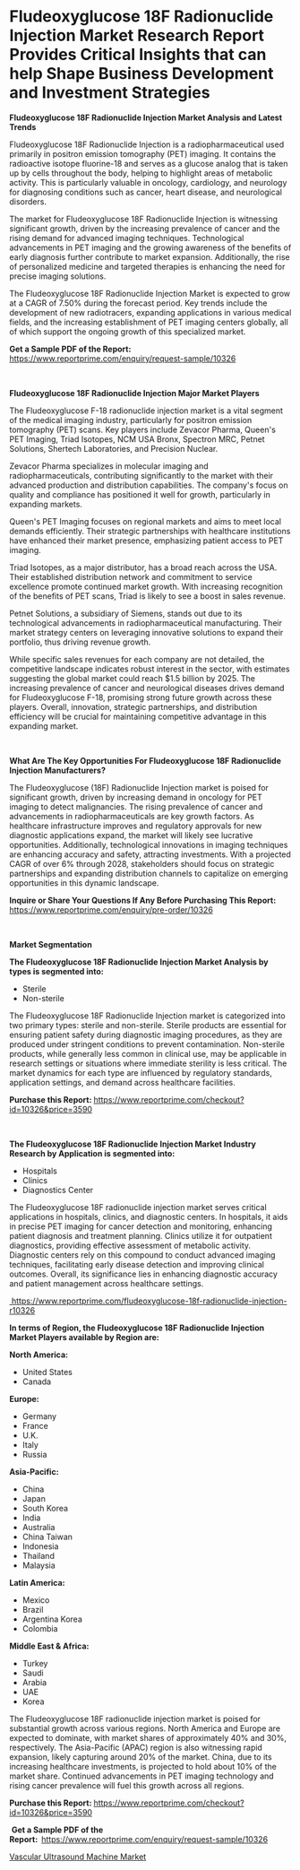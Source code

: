 <p><h1>Fludeoxyglucose 18F Radionuclide Injection Market Research Report Provides Critical Insights that can help Shape Business Development and Investment Strategies</h1></p><p><strong>Fludeoxyglucose 18F Radionuclide Injection Market Analysis and Latest Trends</strong></p>
<p><p>Fludeoxyglucose 18F Radionuclide Injection is a radiopharmaceutical used primarily in positron emission tomography (PET) imaging. It contains the radioactive isotope fluorine-18 and serves as a glucose analog that is taken up by cells throughout the body, helping to highlight areas of metabolic activity. This is particularly valuable in oncology, cardiology, and neurology for diagnosing conditions such as cancer, heart disease, and neurological disorders.</p><p>The market for Fludeoxyglucose 18F Radionuclide Injection is witnessing significant growth, driven by the increasing prevalence of cancer and the rising demand for advanced imaging techniques. Technological advancements in PET imaging and the growing awareness of the benefits of early diagnosis further contribute to market expansion. Additionally, the rise of personalized medicine and targeted therapies is enhancing the need for precise imaging solutions.</p><p>The Fludeoxyglucose 18F Radionuclide Injection Market is expected to grow at a CAGR of 7.50% during the forecast period. Key trends include the development of new radiotracers, expanding applications in various medical fields, and the increasing establishment of PET imaging centers globally, all of which support the ongoing growth of this specialized market.</p></p>
<p><strong>Get a Sample PDF of the Report:&nbsp;</strong> <a href="https://www.reportprime.com/enquiry/request-sample/10326?utm_campaign=3066&utm_medium=2&utm_source=Github&utm_content=ia&utm_term=20032025&utm_id=fludeoxyglucose-18f-radionuclide-injection">https://www.reportprime.com/enquiry/request-sample/10326</a></p>
<p>&nbsp;</p>
<p><strong>Fludeoxyglucose 18F Radionuclide Injection Major Market Players</strong></p>
<p><p>The Fludeoxyglucose F-18 radionuclide injection market is a vital segment of the medical imaging industry, particularly for positron emission tomography (PET) scans. Key players include Zevacor Pharma, Queen's PET Imaging, Triad Isotopes, NCM USA Bronx, Spectron MRC, Petnet Solutions, Shertech Laboratories, and Precision Nuclear.</p><p>Zevacor Pharma specializes in molecular imaging and radiopharmaceuticals, contributing significantly to the market with their advanced production and distribution capabilities. The company's focus on quality and compliance has positioned it well for growth, particularly in expanding markets.</p><p>Queen's PET Imaging focuses on regional markets and aims to meet local demands efficiently. Their strategic partnerships with healthcare institutions have enhanced their market presence, emphasizing patient access to PET imaging.</p><p>Triad Isotopes, as a major distributor, has a broad reach across the USA. Their established distribution network and commitment to service excellence promote continued market growth. With increasing recognition of the benefits of PET scans, Triad is likely to see a boost in sales revenue.</p><p>Petnet Solutions, a subsidiary of Siemens, stands out due to its technological advancements in radiopharmaceutical manufacturing. Their market strategy centers on leveraging innovative solutions to expand their portfolio, thus driving revenue growth.</p><p>While specific sales revenues for each company are not detailed, the competitive landscape indicates robust interest in the sector, with estimates suggesting the global market could reach $1.5 billion by 2025. The increasing prevalence of cancer and neurological diseases drives demand for Fludeoxyglucose F-18, promising strong future growth across these players. Overall, innovation, strategic partnerships, and distribution efficiency will be crucial for maintaining competitive advantage in this expanding market.</p></p>
<p>&nbsp;</p>
<p><strong>What Are The Key Opportunities For Fludeoxyglucose 18F Radionuclide Injection Manufacturers?</strong></p>
<p><p>The Fludeoxyglucose (18F) Radionuclide Injection market is poised for significant growth, driven by increasing demand in oncology for PET imaging to detect malignancies. The rising prevalence of cancer and advancements in radiopharmaceuticals are key growth factors. As healthcare infrastructure improves and regulatory approvals for new diagnostic applications expand, the market will likely see lucrative opportunities. Additionally, technological innovations in imaging techniques are enhancing accuracy and safety, attracting investments. With a projected CAGR of over 6% through 2028, stakeholders should focus on strategic partnerships and expanding distribution channels to capitalize on emerging opportunities in this dynamic landscape.</p></p>
<p><strong>Inquire or Share Your Questions If Any Before Purchasing This Report:</strong> <a href="https://www.reportprime.com/enquiry/pre-order/10326?utm_campaign=3066&utm_medium=2&utm_source=Github&utm_content=ia&utm_term=20032025&utm_id=fludeoxyglucose-18f-radionuclide-injection">https://www.reportprime.com/enquiry/pre-order/10326</a></p>
<p>&nbsp;</p>
<p><strong>Market Segmentation</strong></p>
<p><strong>The Fludeoxyglucose 18F Radionuclide Injection Market Analysis by types is segmented into:</strong></p>
<p><ul><li>Sterile</li><li>Non-sterile</li></ul></p>
<p><p>The Fludeoxyglucose 18F Radionuclide Injection market is categorized into two primary types: sterile and non-sterile. Sterile products are essential for ensuring patient safety during diagnostic imaging procedures, as they are produced under stringent conditions to prevent contamination. Non-sterile products, while generally less common in clinical use, may be applicable in research settings or situations where immediate sterility is less critical. The market dynamics for each type are influenced by regulatory standards, application settings, and demand across healthcare facilities.</p></p>
<p><strong>Purchase this Report:&nbsp;</strong><a href="https://www.reportprime.com/checkout?id=10326&price=3590&utm_campaign=3066&utm_medium=2&utm_source=Github&utm_content=ia&utm_term=20032025&utm_id=fludeoxyglucose-18f-radionuclide-injection">https://www.reportprime.com/checkout?id=10326&price=3590</a></p>
<p>&nbsp;</p>
<p><strong>The Fludeoxyglucose 18F Radionuclide Injection Market Industry Research by Application is segmented into:</strong></p>
<p><ul><li>Hospitals</li><li>Clinics</li><li>Diagnostics Center</li></ul></p>
<p><p>The Fludeoxyglucose 18F radionuclide injection market serves critical applications in hospitals, clinics, and diagnostic centers. In hospitals, it aids in precise PET imaging for cancer detection and monitoring, enhancing patient diagnosis and treatment planning. Clinics utilize it for outpatient diagnostics, providing effective assessment of metabolic activity. Diagnostic centers rely on this compound to conduct advanced imaging techniques, facilitating early disease detection and improving clinical outcomes. Overall, its significance lies in enhancing diagnostic accuracy and patient management across healthcare settings.</p></p>
<p><a href="https://www.reportprime.com/fludeoxyglucose-18f-radionuclide-injection-r10326?utm_campaign=3066&utm_medium=2&utm_source=Github&utm_content=ia&utm_term=20032025&utm_id=fludeoxyglucose-18f-radionuclide-injection">&nbsp;https://www.reportprime.com/fludeoxyglucose-18f-radionuclide-injection-r10326</a></p>
<p><strong>In terms of Region, the Fludeoxyglucose 18F Radionuclide Injection Market Players available by Region are:</strong></p>
<p>
    <p> <strong> North America: </strong>
        <ul>
            <li>United States</li>
            <li>Canada</li>
        </ul>
        </p> 
    <p> <strong> Europe: </strong>
        <ul>
            <li>Germany</li>
            <li>France</li>
            <li>U.K.</li>
            <li>Italy</li>
            <li>Russia</li>
        </ul>
        </p> 
    <p> <strong> Asia-Pacific: </strong>
        <ul>
            <li>China</li>
            <li>Japan</li>
            <li>South Korea</li>
            <li>India</li>
            <li>Australia</li>
            <li>China Taiwan</li>
            <li>Indonesia</li>
            <li>Thailand</li>
            <li>Malaysia</li>
        </ul>
        </p> 
    <p> <strong> Latin America: </strong>
        <ul>
            <li>Mexico</li>
            <li>Brazil</li>
            <li>Argentina Korea</li>
            <li>Colombia</li>
        </ul>
        </p> 
    <p> <strong> Middle East & Africa: </strong>
        <ul>
            <li>Turkey</li>
            <li>Saudi</li>
            <li>Arabia</li>
            <li>UAE</li>
            <li>Korea</li>
        </ul>
    </p>
    </p>
<p><p>The Fludeoxyglucose 18F radionuclide injection market is poised for substantial growth across various regions. North America and Europe are expected to dominate, with market shares of approximately 40% and 30%, respectively. The Asia-Pacific (APAC) region is also witnessing rapid expansion, likely capturing around 20% of the market. China, due to its increasing healthcare investments, is projected to hold about 10% of the market share. Continued advancements in PET imaging technology and rising cancer prevalence will fuel this growth across all regions.</p></p>
<p><strong>Purchase this Report: </strong><a href="https://www.reportprime.com/checkout?id=10326&price=3590&utm_campaign=3066&utm_medium=2&utm_source=Github&utm_content=ia&utm_term=20032025&utm_id=fludeoxyglucose-18f-radionuclide-injection">https://www.reportprime.com/checkout?id=10326&price=3590</a></p>
<p>&nbsp;<strong>Get a Sample PDF of the Report:&nbsp;&nbsp;</strong><a href="https://www.reportprime.com/enquiry/request-sample/10326?utm_campaign=3066&utm_medium=2&utm_source=Github&utm_content=ia&utm_term=20032025&utm_id=fludeoxyglucose-18f-radionuclide-injection">https://www.reportprime.com/enquiry/request-sample/10326</a></p>
<p><strong></strong></p>
<p><p><a href="https://github.com/etapaqanee/Market-Research-Report-List-1/blob/main/vascular-ultrasound-machine-market.md?utm_campaign=3066&utm_medium=2&utm_source=Github&utm_content=ia&utm_term=20032025&utm_id=fludeoxyglucose-18f-radionuclide-injection">Vascular Ultrasound Machine Market</a></p></p>